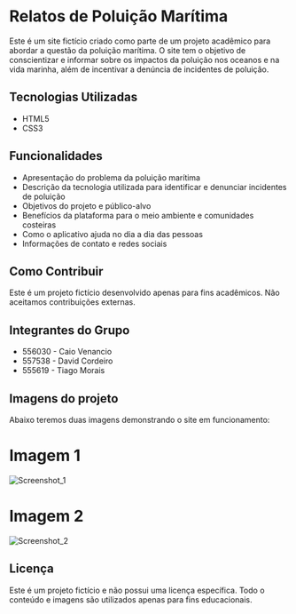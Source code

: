 # Relatos de Poluição Marítima

Este é um site fictício criado como parte de um projeto acadêmico para abordar a questão da poluição marítima. O site tem o objetivo de conscientizar e informar sobre os impactos da poluição nos oceanos e na vida marinha, além de incentivar a denúncia de incidentes de poluição.

## Tecnologias Utilizadas

- HTML5
- CSS3

## Funcionalidades

- Apresentação do problema da poluição marítima
- Descrição da tecnologia utilizada para identificar e denunciar incidentes de poluição
- Objetivos do projeto e público-alvo
- Benefícios da plataforma para o meio ambiente e comunidades costeiras
- Como o aplicativo ajuda no dia a dia das pessoas
- Informações de contato e redes sociais

## Como Contribuir

Este é um projeto fictício desenvolvido apenas para fins acadêmicos. Não aceitamos contribuições externas.


## Integrantes do Grupo

- 556030 - Caio Venancio
- 557538 - David Cordeiro
- 555619 - Tiago Morais

## Imagens do projeto

Abaixo teremos duas imagens demonstrando o site em funcionamento:

# Imagem 1

![Screenshot_1](https://github.com/CaioVenxncio/frontendGS/assets/161903325/1c5e71e8-663c-49dc-8736-7d8643f711af)

# Imagem 2

![Screenshot_2](https://github.com/CaioVenxncio/frontendGS/assets/161903325/b13ef6a0-f4a7-48d5-b931-f0f159e63c8d)

## Licença

Este é um projeto fictício e não possui uma licença específica. Todo o conteúdo e imagens são utilizados apenas para fins educacionais.


